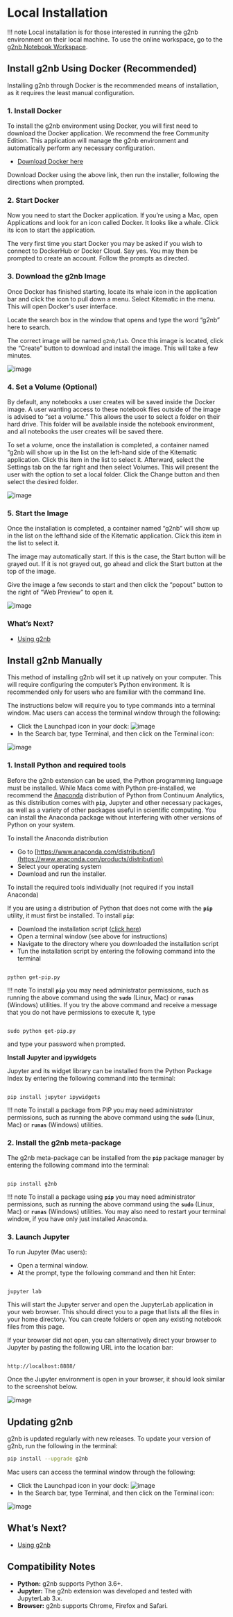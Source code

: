 # Local Installation

!!! note Local installation is for those interested in running the g2nb environment on their local machine. To use the
online workspace, go to the [g2nb Notebook Workspace](https://workspace.g2nb.org).

## Install g2nb Using Docker (Recommended)

Installing g2nb through Docker is the recommended means of installation, as it requires the least manual configuration.

### 1. Install Docker

To install the g2nb environment using Docker, you will first need to download the Docker application. We recommend the
free Community Edition. This application will manage the g2nb environment and automatically perform any necessary
configuration.

* [Download Docker here](https://store.docker.com/search?type=edition&offering=community)

Download Docker using the above link, then run the installer, following the directions when prompted.

### 2. Start Docker

Now you need to start the Docker application. If you’re using a Mac, open Applications and look for an icon called
Docker. It looks like a whale. Click its icon to start the application.

The very first time you start Docker you may be asked if you wish to connect to DockerHub or Docker Cloud. Say yes. You
may then be prompted to create an account. Follow the prompts as directed.

### 3. Download the g2nb Image

Once Docker has finished starting, locate its whale icon in the application bar and click the icon to pull down a menu.
Select Kitematic in the menu. This will open Docker's user interface.

Locate the search box in the window that opens and type the word “g2nb” here to search.

The correct image will be named `g2nb/lab`. Once this image
is located, click the “Create” button to download and install the image. This will take a few minutes.

![image](img/content_screen-shot-2016-01-05-at-10_59.jpg)

### 4. Set a Volume (Optional)

By default, any notebooks a user creates will be saved inside the Docker image. A user wanting access to these notebook
files outside of the image is advised to “set a volume.” This allows the user to select a folder on their hard drive.
This folder will be available inside the notebook environment, and all notebooks the user creates will be saved there.

To set a volume, once the installation is completed, a container named “g2nb will show up in the list on the left-hand
side of the Kitematic application. Click this item in the list to select it. Afterward, select the Settings tab on the
far right and then select Volumes. This will present the user with the option to set a local folder. Click the Change
button and then select the desired folder.

![image](img/content_screen_shot_2016-02-01_at_15_57_07.png)

### 5. Start the Image

Once the installation is completed, a container named “g2nb” will show up in the list on the lefthand side of the
Kitematic application. Click this item in the list to select it.

The image may automatically start. If this is the case, the Start button will be grayed out. If it is not grayed out, go
ahead and click the Start button at the top of the image.

Give the image a few seconds to start and then click the “popout” button to the right of “Web Preview” to open it.

![image](img/content_screen_shot_2016-02-01_at_15_06_55.png)

### What’s Next?

* [Using g2nb](https://www.g2nb.org/user-guide/)

## Install g2nb Manually

This method of installing g2nb will set it up natively on your computer. This will require configuring
the computer’s Python environment. It is recommended only for users who are familiar with the command line.

The instructions below will require you to type commands into a terminal window. Mac users can access the terminal
window through the following:

* Click the Launchpad icon in your dock: ![image](img/content_launchpad-icon_40.png)
* In the Search bar, type Terminal, and then click on the Terminal icon:

![image](img/content_terminal70p.png)

### 1. Install Python and required tools

Before the g2nb extension can be used, the Python programming language must be installed. While Macs come with Python
pre-installed, we recommend the [Anaconda](https://www.anaconda.com/products/distribution) distribution of Python from Continuum
Analytics, as this distribution comes with **`pip`**, Jupyter and other necessary packages, as well as a variety of
other packages useful in scientific computing. You can install the Anaconda package without interfering with other
versions of Python on your system.

To install the Anaconda distribution

- Go to [https://www.anaconda.com/distribution/](https://www.anaconda.com/products/distribution)
- Select your operating system
- Download and run the installer.

To install the required tools individually (not required if you install Anaconda)

If you are using a distribution of Python that does not come with the **`pip`** utility, it must first be installed. To
install **`pip`**:

* Download the installation script ([click here](http://bootstrap.pypa.io/get-pip.py))
* Open a terminal window (see above for instructions)
* Navigate to the directory where you downloaded the installation script
* Tun the installation script by entering the following command into the terminal

```

python get-pip.py

```

!!! note To install **`pip`** you may need administrator permissions, such as running the above command using
the **`sudo`** (Linux, Mac) or **`runas`** (Windows) utilities. If you try the above command and receive a message that
you do not have permissions to execute it, type

```

sudo python get-pip.py

```

and type your password when prompted.

**Install Jupyter and ipywidgets**

Jupyter and its widget library can be installed from the Python Package Index by entering the following command into the
terminal:

```

pip install jupyter ipywidgets

```

!!! note To install a package from PIP you may need administrator permissions, such as running the above command using
the **`sudo`** (Linux, Mac) or **`runas`** (Windows) utilities.

### 2. Install the g2nb meta-package

The g2nb meta-package can be installed from the **`pip`** package manager by entering the following command
into the terminal:

```

pip install g2nb

```

!!! note To install a package using **`pip`** you may need administrator permissions, such as running the above command
using the **`sudo`** (Linux, Mac) or **`runas`** (Windows) utilities. You may also need to restart your terminal window,
if you have only just installed Anaconda.

### 3. Launch Jupyter

To run Jupyter (Mac users):

* Open a terminal window.
* At the prompt, type the following command and then hit Enter:

```

jupyter lab

```

This will start the Jupyter server and open the JupyterLab application in your web browser. This should direct you to a
page that lists all the files in your home directory. You can create folders or open any existing notebook files from
this page.

If your browser did not open, you can alternatively direct your browser to Jupyter by pasting the following URL
into the location bar:

```

http://localhost:8888/

```

Once the Jupyter environment is open in your browser, it should look similar to the screenshot below.

![image](img/content_screen_shot_2015-08-24_at_10_07_11-1.png)

## Updating g2nb

g2nb is updated regularly with new releases. To update your version of g2nb, run the following in the
terminal:

```bash
pip install --upgrade g2nb
```

Mac users can access the terminal window through the following:

* Click the Launchpad icon in your dock: ![image](img/content_launchpad-icon_40.png)
* In the Search bar, type Terminal, and then click on the Terminal icon:

![image](img/content_terminal70p.png)

## What’s Next?

* [Using g2nb](https://www.g2nb.org/user-guide/)

## Compatibility Notes

* **Python:** g2nb supports Python 3.6+.
* **Jupyter:** The g2nb extension was developed and tested with JupyterLab 3.x.
* **Browser:** g2nb supports Chrome, Firefox and Safari.
